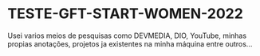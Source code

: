 # TESTE-GFT-START-WOMEN-2022
Usei varios meios de pesquisas como DEVMEDIA, DIO, YouTube, minhas propias anotações, 
projetos ja existentes na minha máquina entre outros...
